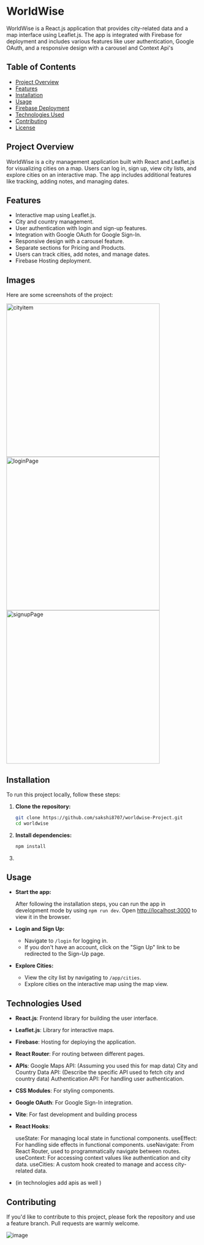 
# WorldWise

WorldWise is a React.js application that provides city-related data and a map interface using Leaflet.js. The app is integrated with Firebase for deployment and includes various features like user authentication, Google OAuth, and a responsive design with a carousel and Context Api's

## Table of Contents

- [Project Overview](#project-overview)
- [Features](#features)
- [Installation](#installation)
- [Usage](#usage)
- [Firebase Deployment](#firebase-deployment)
- [Technologies Used](#technologies-used)
- [Contributing](#contributing)
- [License](#license)

## Project Overview

WorldWise is a city management application built with React and Leaflet.js for visualizing cities on a map. Users can log in, sign up, view city lists, and explore cities on an interactive map. The app includes additional features like tracking, adding notes, and managing dates.

## Features

- Interactive map using Leaflet.js.
- City and country management.
- User authentication with login and sign-up features.
- Integration with Google OAuth for Google Sign-In.
- Responsive design with a carousel feature.
- Separate sections for Pricing and Products.
- Users can track cities, add notes, and manage dates.
- Firebase Hosting deployment.    

## Images

Here are some screenshots of the project:

<img src="https://github.com/user-attachments/assets/bc3b6f20-ddc8-417f-aa45-9c0ed065ab59" alt="cityitem" width="400"/>
<img src="https://github.com/user-attachments/assets/e9375277-d620-4c1e-9c8b-9bc22b7125b6" alt="loginPage" width="400"/>
<img src="https://github.com/user-attachments/assets/4d5a583e-2607-42f4-bda6-5b185b5b2276" alt="signupPage" width="400"/>



## Installation

To run this project locally, follow these steps:

1. **Clone the repository:**

    ```bash
    git clone https://github.com/sakshi8707/worldwise-Project.git
    cd worldwise
    ```

2. **Install dependencies:**

    ```bash
    npm install
    ```

3. 

## Usage

- **Start the app:** 

  After following the installation steps, you can run the app in development mode by using `npm run dev`. Open [http://localhost:3000](http://localhost:3000) to view it in the browser.

- **Login and Sign Up:**

  - Navigate to `/login` for logging in.
  - If you don't have an account, click on the "Sign Up" link to be redirected to the Sign-Up page.

- **Explore Cities:**

  - View the city list by navigating to `/app/cities`.
  - Explore cities on the interactive map using the map view.


## Technologies Used

- **React.js**: Frontend library for building the user interface.
- **Leaflet.js**: Library for interactive maps.
- **Firebase**: Hosting for deploying the application.
- **React Router**: For routing between different pages.
- **APIs**:
      Google Maps API: (Assuming you used this for map data)
      City and Country Data API: (Describe the specific API used to fetch city and country data)
      Authentication API: For handling user authentication.
  
- **CSS Modules**: For styling components.
- **Google OAuth**: For Google Sign-In integration.
- **Vite**: For fast development and building process
- **React Hooks**:

    useState: For managing local state in functional components.
    useEffect: For handling side effects in functional components.
    useNavigate: From React Router, used to programmatically navigate between routes.
    useContext: For accessing context values like authentication and city data.
    useCities: A custom hook created to manage and access city-related data.

- (in technologies add apis as well )

## Contributing

If you'd like to contribute to this project, please fork the repository and use a feature branch. Pull requests are warmly welcome.



![image](https://github.com/user-attachments/assets/4aca7600-8f4d-4557-974e-0ade71275409)



